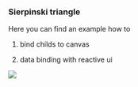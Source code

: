 <h3>Sierpinski triangle</h3>

Here you can find an example how to

1) bind childs to canvas

2) data binding with reactive ui

![](https://github.com/CreateLab/Avalonia/blob/master/samples/Avalonia.Triangle/Screenshot%20from%202019-08-29%2014-55-35.png)
